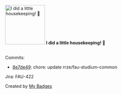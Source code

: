 <img src="https://github.com/my-badges/my-badges/blob/master/src/all-badges/chore-commit/chore-commit.png?raw=true" alt="I did a little housekeeping! 🧹" title="I did a little housekeeping! 🧹" width="128">
<strong>I did a little housekeeping! 🧹</strong>
<br><br>

Commits:

- <a href="https://github.com/RRZE-Webteam/FAU-Studium/commit/8e7de498d66511f30e83d30fbbf52be1dd403965">8e7de49</a>: chore: update rrze/fau-studium-common

Jira: FAU-422


Created by <a href="https://github.com/my-badges/my-badges">My Badges</a>